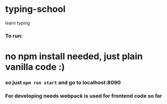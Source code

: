 # typing-school
learn typing

### To run:
# no npm install needed, just plain vanilla code :)
### so just `npm run start` and go to localhost:8090
### For developing needs webpack is used for frontend code so far

